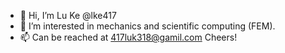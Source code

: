 - 👋 Hi, I’m Lu Ke @lke417
- 👀 I’m interested in mechanics and scientific computing (FEM).
- 📫 Can be reached at 417luk318@gamil.com
  Cheers!

<!---
lke417/lke417 is a ✨ special ✨ repository because its `README.md` (this file) appears on your GitHub profile.
You can click the Preview link to take a look at your changes.
--->
